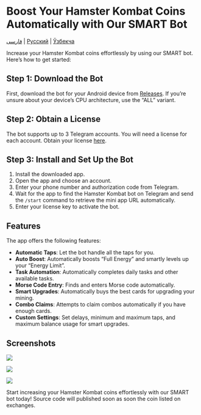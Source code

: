 # Boost Your Hamster Kombat Coins Automatically with Our SMART Bot


[فارسی](README.FA.md) | [Русский](README.RU.md) | [Ўзбекча](README.UZ.md)

Increase your Hamster Kombat coins effortlessly by using our SMART bot. Here’s how to get started:

## Step 1: Download the Bot

First, download the bot for your Android device from [Releases](https://github.com/mokhtarabadi/hamster-kombat-smart-bot/releases). If you’re unsure about your device’s CPU architecture, use the “ALL” variant.

## Step 2: Obtain a License

The bot supports up to 3 Telegram accounts. You will need a license for each account. Obtain your license  [here](https://hamsterbot.click/product/licence/).

## Step 3: Install and Set Up the Bot

1.  Install the downloaded app.
2.  Open the app and choose an account.
3.  Enter your phone number and authorization code from Telegram.
4.  Wait for the app to find the Hamster Kombat bot on Telegram and send the  `/start`  command to retrieve the mini app URL automatically.
5.  Enter your license key to activate the bot.

## Features

The app offers the following features:

-   **Automatic Taps**: Let the bot handle all the taps for you.
-   **Auto Boost**: Automatically boosts “Full Energy” and smartly levels up your “Energy Limit”.
-   **Task Automation**: Automatically completes daily tasks and other available tasks.
-   **Morse Code Entry**: Finds and enters Morse code automatically.
-   **Smart Upgrades**: Automatically buys the best cards for upgrading your mining.
-   **Combo Claims**: Attempts to claim combos automatically if you have enough cards.
-   **Custom Settings**: Set delays, minimum and maximum taps, and maximum balance usage for smart upgrades.

## Screenshots

![](https://hamsterbot.click/wp-content/uploads/2024/06/Screenshot_20240615-183707_Hamster-Kombat-Bot-1-512x1024.png)

![](https://hamsterbot.click/wp-content/uploads/2024/06/Screenshot_20240615-183713_Hamster-Kombat-Bot-512x1024.png)

![](https://hamsterbot.click/wp-content/uploads/2024/06/Screenshot_20240615-183737_System-UI-512x1024.png)

Start increasing your Hamster Kombat coins effortlessly with our SMART bot today!
Source code will published soon as soon the coin listed on exchanges.
